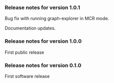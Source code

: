 ### Release notes for version 1.0.1

Bug fix with running graph-explorer in MCR mode.

Documentation updates.

### Release notes for version 1.0.0

First public release

### Release notes for version 0.1.0

First software release 
